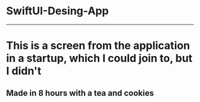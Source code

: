 # SwiftUI-Desing-App
---
# This is a screen from the application in a startup, which I could join to, but I didn't

## Made in 8 hours with a tea and cookies
